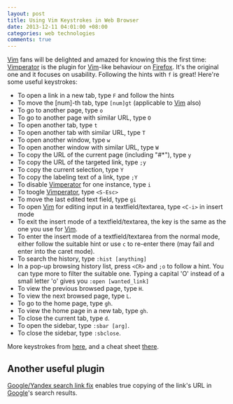 ```yaml
---
layout: post
title: Using Vim Keystrokes in Web Browser
date: 2013-12-11 04:01:00 +08:00
categories: web technologies
comments: true
---
```


[Vim] fans will be delighted and amazed for knowing this the first
time: [Vimperator] is the plugin for [Vim]-like behaviour on
[Firefox].  It's the original one and it focuses on usability.
Following the hints with `f` is great!  Here're some useful
keystrokes:

<!-- more -->

- To open a link in a new tab, type `F` and follow the hints
- To move the \[num\]-th tab, type `[num]gt` (applicable to [Vim]
    also)
- To go to another page, type `o`
- To go to another page with similar URL, type `O`
- To open another tab, type `t`
- To open another tab with similar URL, type `T`
- To open another window, type `w`
- To open another window with similar URL, type `W`
- To copy the URL of the current page (including "#\*"), type `y`
- To copy the URL of the targeted link, type `;y`
- To copy the current selection, type `Y`
- To copy the labeling text of a link, type `;Y`
- To disable [Vimperator] for one instance, type `i`
- To toogle [Vimperator], type `<S-Esc>`
- To move the last edited text field, type `gi`
- To open [Vim] for editing input in a textfield/textarea, type
    `<C-i>` in insert mode
- To exit the insert mode of a textfield/textarea, the key is the same
    as the one you use for [Vim].
- To enter the insert mode of a textfield/textarea from the normal
    mode, either follow the suitable hint or use `c` to re-enter there
    (may fail and enter into the caret mode).
- To search the history, type `:hist [anything] `
- In a pop-up browsing history list, press `<CR>` and `;o` to follow a
    hint.  You can type more to filter the suitable one.  Typing a
    capital 'O' instead of a small letter 'o' gives you `:open
    [wanted_link]`
- To view the previous browsed page, type `H`.
- To view the next browsed page, type `L`.
- To go to the home page, type `gh`.
- To view the home page in a new tab, type `gh`.
- To close the current tab, type `d`.
- To open the sidebar, type `:sbar [arg]`.
- To close the sidebar, type `:sbclose`.

More keystrokes from [here][more_key], and a cheat sheet
[there][cheat_sheet].

Another useful plugin
---

[Google/Yandex search link fix][fix_link] enables true copying of the
link's URL in [Google]'s search results.

[Vim]: http://www.vim.org
[Vimperator]: https://github.com/vimperator/vimperator-labs
[Firefox]: http://mozilla.com
[more_key]: http://chudq.wordpress.com/2009/01/24/my-favourite-vimperator-keys/
[cheat_sheet]: http://sheet.shiar.nl/vimperator
[fix_link]: https://addons.mozilla.org/addon/google-search-link-fix/
[Google]: http://google.com
